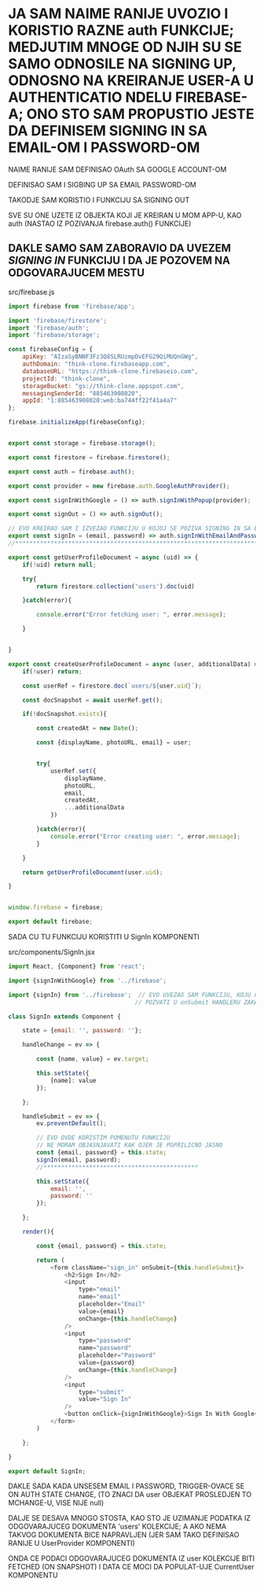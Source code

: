 # JA SAM NAIME RANIJE UVOZIO I KORISTIO RAZNE auth FUNKCIJE; MEDJUTIM MNOGE OD NJIH SU SE SAMO ODNOSILE NA SIGNING UP, ODNOSNO NA KREIRANJE USER-A U AUTHENTICATIO NDELU FIREBASE-A; ONO STO SAM PROPUSTIO JESTE DA DEFINISEM SIGNING IN SA EMAIL-OM I PASSWORD-OM

NAIME RANIJE SAM DEFINISAO OAuth SA GOOGLE ACCOUNT-OM

DEFINISAO SAM I SIGBING UP SA EMAIL PASSWORD-OM

TAKODJE SAM KORISTIO I FUNKCIJU SA SIGNING OUT

SVE SU ONE UZETE IZ OBJEKTA KOJI JE KREIRAN U MOM APP-U, KAO auth (NASTAO IZ POZIVANJA firebase.auth() FUNKCIJE)

## DAKLE SAMO SAM ZABORAVIO DA UVEZEM *SIGNING IN* FUNKCIJU I DA JE POZOVEM NA ODGOVARAJUCEM MESTU

src/firebase.js

```javascript
import firebase from 'firebase/app';

import 'firebase/firestore';
import 'firebase/auth';
import 'firebase/storage';

const firebaseConfig = {
    apiKey: "AIzaSyBNNF3Fz3Q8SLRUzmpDvEFG29QiMUQnGWg",
    authDomain: "think-clone.firebaseapp.com",
    databaseURL: "https://think-clone.firebaseio.com",
    projectId: "think-clone",
    storageBucket: "gs://think-clone.appspot.com",
    messagingSenderId: "885463908020",
    appId: "1:885463908020:web:ba744ff22f41a4a7"
};

firebase.initializeApp(firebaseConfig);


export const storage = firebase.storage();

export const firestore = firebase.firestore();

export const auth = firebase.auth();

export const provider = new firebase.auth.GoogleAuthProvider();

export const signInWithGoogle = () => auth.signInWithPopup(provider);

export const signOut = () => auth.signOut();

// EVO KREIRAO SAM I IZVEZAO FUNKCIJU U KOJOJ SE POZIVA SIGNING IN SA EAMIL-OM I SIFROM
export const signIn = (email, password) => auth.signInWithEmailAndPassword(email,password);
//******************************************************************************

export const getUserProfileDocument = async (uid) => {
    if(!uid) return null;

    try{
        return firestore.collection('users').doc(uid)

    }catch(error){

        console.error("Error fetching user: ", error.message);

    }


}

export const createUserProfileDocument = async (user, additionalData) => {
    if(!user) return;

    const userRef = firestore.doc(`users/${user.uid}`);

    const docSnapshot = await userRef.get();

    if(!docSnapshot.exists){

        const createdAt = new Date();

        const {displayName, photoURL, email} = user;


        try{
            userRef.set({
                displayName,
                photoURL,
                email,
                createdAt,
                ...additionalData
            })

        }catch(error){
            console.error("Error creating user: ", error.message);
        }

    }

    return getUserProfileDocument(user.uid);

}


window.firebase = firebase;

export default firebase;
```

SADA CU TU FUNKCIJU KORISTITI U SignIn KOMPONENTI

src/components/SignIn.jsx

```javascript
import React, {Component} from 'react';

import {signInWithGoogle} from '../firebase';

import {signIn} from '../firebase';  // EVO UVEZAO SAM FUNKCIJU, KOJU CU
                                    // POZVATI U onSubmit HANDLERU ZAKACENOM ZA FORMULAR

class SignIn extends Component {

    state = {email: '', password: ''};

    handleChange = ev => {

        const {name, value} = ev.target;

        this.setState({
            [name]: value
        });

    };

    handleSubmit = ev => {
        ev.preventDefault();

        // EVO OVDE KORISTIM POMENUTU FUNKCIJU
        // NE MORAM OBJASNJAVATI KAK OJER JE POPRILICNO JASNO
        const {email, password} = this.state;
        signIn(email, password);
        //********************************************

        this.setState({
            email: '',
            password: ''
        });

    };

    render(){

        const {email, password} = this.state;

        return (
            <form className="sign_in" onSubmit={this.handleSubmit}>
                <h2>Sign In</h2>
                <input
                    type="email"
                    name="email"
                    placeholder="Email"
                    value={email}
                    onChange={this.handleChange}
                />
                <input
                    type="password"
                    name="password"
                    placeholder="Password"
                    value={password}
                    onChange={this.handleChange}
                />
                <input
                    type="submit"
                    value="Sign In"
                />
                <button onClick={signInWithGoogle}>Sign In With Google</button>
            </form>
        )

    };

}

export default SignIn;
```

DAKLE SADA KADA UNSESEM EMAIL I PASSWORD, TRIGGER-OVACE SE ON AUTH STATE CHANGE, (TO ZNACI DA user OBJEKAT PROSLEDJEN TO MCHANGE-U, VISE NIJE null)

DALJE SE DESAVA MNOGO STOSTA, KAO STO JE UZIMANJE PODATKA IZ ODGOVARAJUCEG DOKUMENTA 'users' KOLEKCIJE; A AKO NEMA TAKVOG DOKUMENTA BICE NAPRAVLJEN (JER SAM TAKO DEFINISAO RANIJE U UserProvider KOMPONENTI)

ONDA CE PODACI ODGOVARAJUCEG DOKUMENTA IZ user KOLEKCIJE BITI FETCHED (ON SNAPSHOT) I DATA CE MOCI DA POPULAT-UJE CurrentUser KOMPONENTU
